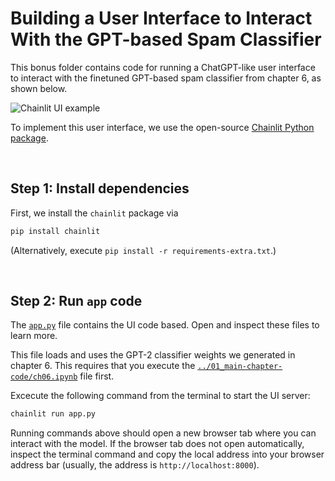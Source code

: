 # Building a User Interface to Interact With the GPT-based Spam Classifier



This bonus folder contains code for running a ChatGPT-like user interface to interact with the finetuned GPT-based spam classifier from chapter 6, as shown below.



![Chainlit UI example](https://sebastianraschka.com/images/LLMs-from-scratch-images/bonus/chainlit/chainlit-spam.webp)



To implement this user interface, we use the open-source [Chainlit Python package](https://github.com/Chainlit/chainlit).

&nbsp;
## Step 1: Install dependencies

First, we install the `chainlit` package via

```bash
pip install chainlit
```

(Alternatively, execute `pip install -r requirements-extra.txt`.)

&nbsp;
## Step 2: Run `app` code

The [`app.py`](app.py) file contains the UI code based. Open and inspect these files to learn more.

This file loads and uses the GPT-2 classifier weights we generated in chapter 6. This requires that you execute the [`../01_main-chapter-code/ch06.ipynb`](../01_main-chapter-code/ch06.ipynb) file first.

Excecute the following command from the terminal to start the UI server:

```bash
chainlit run app.py
```

Running commands above should open a new browser tab where you can interact with the model. If the browser tab does not open automatically, inspect the terminal command and copy the local address into your browser address bar (usually, the address is `http://localhost:8000`).